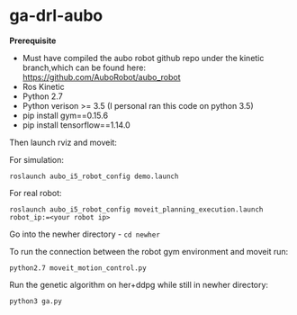 # ga-drl-aubo

**Prerequisite**
- Must have compiled the aubo robot github repo under the kinetic branch,which can be found here: https://github.com/AuboRobot/aubo_robot
- Ros Kinetic
- Python 2.7
- Python verison >= 3.5 (I personal ran this code on python 3.5)
- pip install gym==0.15.6
- pip install tensorflow==1.14.0


Then launch rviz and moveit: 

For simulation:
```
roslaunch aubo_i5_robot_config demo.launch
```
For real robot:
```
roslaunch aubo_i5_robot_config moveit_planning_execution.launch robot_ip:=<your robot ip>
```
Go into the newher directory - `cd newher`

To run the connection between the robot gym environment and moveit run:
```
python2.7 moveit_motion_control.py
```

Run the genetic algorithm on her+ddpg while still in newher directory:
```
python3 ga.py
```
